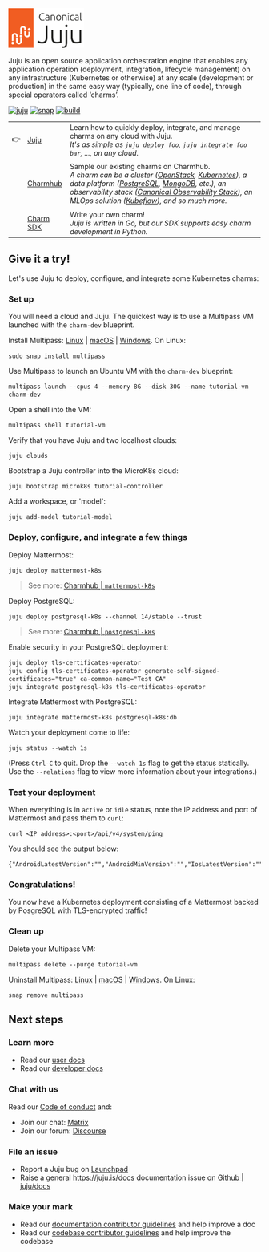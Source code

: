 <picture>
  <source media="(prefers-color-scheme: dark)" srcset="doc/juju-logo-dark.png?raw=true">
  <source media="(prefers-color-scheme: light)" srcset="doc/juju-logo.png?raw=true">
  <img alt="Juju logo next to the text Canonical Juju" src="doc/juju-logo.png?raw=true" width="30%">
</picture>

Juju is an open source application orchestration engine that enables any application operation (deployment, integration, lifecycle management) on any infrastructure (Kubernetes or otherwise) at any scale (development or production) in the same easy way (typically, one line of code), through special operators called ‘charms’.

[![juju](https://snapcraft.io/juju/badge.svg)](https://snapcraft.io/juju)
[![snap](https://github.com/juju/juju/actions/workflows/snap.yml/badge.svg)](https://github.com/juju/juju/actions/workflows/snap.yml)
[![build](https://github.com/juju/juju/actions/workflows/build.yml/badge.svg)](https://github.com/juju/juju/actions/workflows/build.yml)

||||
|-|-|- |
|:point_right: | [Juju](https://juju.is/docs/juju) | Learn how to quickly deploy, integrate, and manage charms on any cloud with Juju. <br>  _It's as simple as `juju deploy foo`, `juju integrate foo bar`, ..., on any cloud._ |
||||
|| [Charmhub](https://charmhub.io/) | Sample our existing charms on Charmhub. <br> _A charm can be a cluster ([OpenStack](https://charmhub.io/openstack-base), [Kubernetes](https://charmhub.io/charmed-kubernetes)), a data platform ([PostgreSQL](https://charmhub.io/postgresql-k8s), [MongoDB](https://charmhub.io/mongodb), etc.), an observability stack ([Canonical Observability Stack](https://charmhub.io/cos-lite)), an MLOps solution ([Kubeflow](https://charmhub.io/kubeflow)), and so much more._ |
||||
|| [Charm SDK](https://juju.is/docs/sdk) | Write your own charm! <br> _Juju is written in Go, but our SDK supports easy charm development in Python._  |


## Give it a try!

Let's use Juju to deploy, configure, and integrate some Kubernetes charms:


### Set up

You will need a cloud and Juju. The quickest way is to use a Multipass VM launched with the `charm-dev` blueprint. 

Install Multipass: [Linux](https://multipass.run/docs/installing-on-linux) | [macOS](https://multipass.run/docs/installing-on-macos) | [Windows](https://multipass.run/docs/installing-on-windows). On Linux:

```
sudo snap install multipass
```

Use Multipass to launch an Ubuntu VM with the `charm-dev` blueprint: 

```
multipass launch --cpus 4 --memory 8G --disk 30G --name tutorial-vm charm-dev 
```

Open a shell into the VM:

```
multipass shell tutorial-vm
```

Verify that you have Juju and two localhost clouds:

```
juju clouds
```

Bootstrap a Juju controller into the MicroK8s cloud:

```
juju bootstrap microk8s tutorial-controller
```

Add a workspace, or 'model':

```
juju add-model tutorial-model
```

### Deploy, configure, and integrate a few things

Deploy Mattermost:

```
juju deploy mattermost-k8s
```
> See more: [Charmhub | `mattermost-k8s`](https://charmhub.io/mattermost-k8s) 

Deploy PostgreSQL:

```
juju deploy postgresql-k8s --channel 14/stable --trust
```

> See more: [Charmhub | `postgresql-k8s`](https://charmhub.io/postgresql-k8s)

Enable security in your PostgreSQL deployment:

```
juju deploy tls-certificates-operator
juju config tls-certificates-operator generate-self-signed-certificates="true" ca-common-name="Test CA"
juju integrate postgresql-k8s tls-certificates-operator
```

Integrate Mattermost with PostgreSQL:

```
juju integrate mattermost-k8s postgresql-k8s:db
```

Watch your deployment come to life:

```
juju status --watch 1s
```

(Press `Ctrl-C` to quit. Drop the `--watch 1s` flag to get the status statically. Use the `--relations` flag to view more information about your integrations.)

### Test your deployment

When everything is in `active` or `idle` status, note the IP address and port of Mattermost and pass them to `curl`:

```
curl <IP address>:<port>/api/v4/system/ping
```

You should see the output below:

```
{"AndroidLatestVersion":"","AndroidMinVersion":"","IosLatestVersion":"","IosMinVersion":"","status":"OK"}
```
### Congratulations!

You now have a Kubernetes deployment consisting of a Mattermost backed by PosgreSQL with TLS-encrypted traffic!

### Clean up

Delete your Multipass VM:

```
multipass delete --purge tutorial-vm
```

Uninstall Multipass: [Linux](https://multipass.run/docs/installing-on-linux) | [macOS](https://multipass.run/docs/installing-on-macos) | [Windows](https://multipass.run/docs/installing-on-windows). On Linux:

```
snap remove multipass
```

## Next steps

### Learn more

- Read our [user docs](https://juju.is/docs/juju)
- Read our [developer docs](https://juju.is/docs/dev)

### Chat with us

Read our [Code of conduct](https://ubuntu.com/community/code-of-conduct) and:

- Join our chat: [Matrix](https://matrix.to/#/#charmhub-juju:ubuntu.com)
- Join our forum: [Discourse](https://discourse.charmhub.io/)


### File an issue

- Report a Juju bug on [Launchpad](https://bugs.launchpad.net/juju/+filebug)
- Raise a general https://juju.is/docs documentation issue on [Github | juju/docs ](https://github.com/juju/docs)

### Make your mark

- Read our [documentation contributor guidelines](https://discourse.charmhub.io/t/documentation-guidelines-for-contributors/1245) and help improve a doc 
- Read our [codebase contributor guidelines](doc/CONTRIBUTING.md) and help improve the codebase
